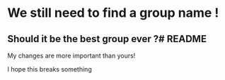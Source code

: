 # We still need to find a group name !

## Should it be the best group ever ?# README
My changes are more important than yours!

I hope this breaks something
